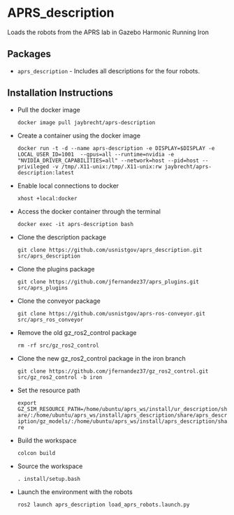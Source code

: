 # APRS_description
Loads the robots from the APRS lab in Gazebo Harmonic Running Iron

## Packages
* `aprs_description` - Includes all descriptions for the four robots.

## Installation Instructions
* Pull the docker image

    `docker image pull jaybrecht/aprs-description`

* Create a container using the docker image

    `docker run -t -d --name aprs-description -e DISPLAY=$DISPLAY -e LOCAL_USER_ID=1001  --gpus=all --runtime=nvidia -e "NVIDIA_DRIVER_CAPABILITIES=all" --network=host --pid=host --privileged -v /tmp/.X11-unix:/tmp/.X11-unix:rw jaybrecht/aprs-description:latest`

* Enable local connections to docker

    `xhost +local:docker`

* Access the docker container through the terminal

    `docker exec -it aprs-description bash`

* Clone the description package

    `git clone https://github.com/usnistgov/aprs_description.git src/aprs_description`

* Clone the plugins package

    `git clone https://github.com/jfernandez37/aprs_plugins.git src/aprs_plugins`

* Clone the conveyor package

    `git clone https://github.com/usnistgov/aprs-ros-conveyor.git src/aprs_ros_conveyor`

* Remove the old gz_ros2_control package

    `rm -rf src/gz_ros2_control`

* Clone the new gz_ros2_control package in the iron branch

    `git clone https://github.com/jfernandez37/gz_ros2_control.git src/gz_ros2_control -b iron`

* Set the resource path

    `export GZ_SIM_RESOURCE_PATH=/home/ubuntu/aprs_ws/install/ur_description/share/:/home/ubuntu/aprs_ws/install/aprs_description/share/aprs_description/gz_models/:/home/ubuntu/aprs_ws/install/aprs_description/share`

* Build the workspace

  `colcon build`

* Source the workspace

    `. install/setup.bash`

* Launch the environment with the robots

    `ros2 launch aprs_description load_aprs_robots.launch.py `

